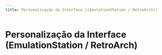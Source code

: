 ```yaml
---
title: Personalização da Interface \(EmulationStation / RetroArch\)
---
```


# Personalização da Interface \(EmulationStation / RetroArch\)

